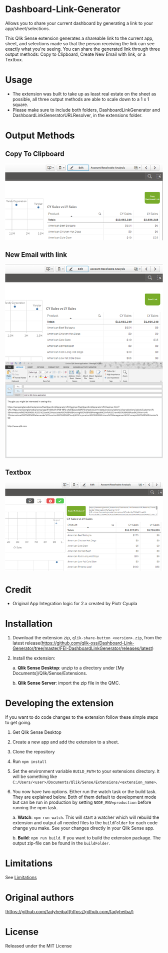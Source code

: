 # Dashboard-Link-Generator
Allows you to share your current dashboard by generating a link to your app/sheet/selections.

This Qlik Sense extension generates a shareable link to the current app, sheet, and selections made so that the person receiving the link can see exactly what you're seeing. You can share the generated link through three output methods: Copy to Clipboard, Create New Email with link, or a Textbox.


# Usage
- The extension was built to take up as least real estate on the sheet as possible, all three output methods are able to scale down to a 1 x 1 square.
- Please make sure to include both folders, DashboardLinkGenerator and DashboardLinkGeneratorURLResolver, in the extensions folder.


# Output Methods
## Copy To Clipboard
![alt tag](resources/Copy%20To%20Clipboard%20Output%20Method.png)
## New Email with link
![alt tag](resources/New%20Email%20Output%20Method.png)
![alt tag](resources/New%20Generated%20Email.png)
## Textbox
![alt tag](resources/Copy%20to%20Textbox%20Output%20Method.png)


# Credit
- Original App Integration logic for 2.x created by Piotr Cyupla


# Installation

1. Download the extension zip, `qlik-share-button_<version>.zip`, from the latest release(https://github.com/qlik-oss/Dashboard-Link-Generator/tree/master/FEI-DashboardLinkGenerator/releases/latest)
2. Install the extension:

   a. **Qlik Sense Desktop**: unzip to a directory under [My Documents]/Qlik/Sense/Extensions.

   b. **Qlik Sense Server**: import the zip file in the QMC.


# Developing the extension

If you want to do code changes to the extension follow these simple steps to get going.

1. Get Qlik Sense Desktop
1. Create a new app and add the extension to a sheet.
2. Clone the repository
3. Run `npm install`
4. Set the environment variable `BUILD_PATH` to your extensions directory. It will be something like `C:/Users/<user>/Documents/Qlik/Sense/Extensions/<extension_name>`.
5. You now have two options. Either run the watch task or the build task. They are explained below. Both of them default to development mode but can be run in production by setting `NODE_ENV=production` before running the npm task.

   a. **Watch**: `npm run watch`. This will start a watcher which will rebuild the extension and output all needed files to the `buildFolder` for each code change you make. See your changes directly in your Qlik Sense app.

   b. **Build**: `npm run build`. If you want to build the extension package. The output zip-file can be found in the `buildFolder`.

# Limitations

See [Limitations](docs/LIMITATIONS.md)

# Original authors

[https://github.com/fadyheiba](https://github.com/fadyheiba/)


# License

Released under the MIT License